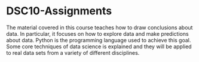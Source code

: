 # DSC10-Assignments

The material covered in this course teaches how to draw conclusions about data. In particular, it focuses on how to explore data and make predictions about data. Python is the programming language used to achieve this goal. Some core techniques of data science is explained and they will be applied to real data sets from a variety of different disciplines.
